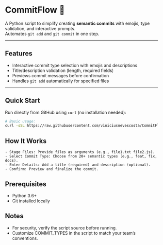 # CommitFlow :rocket:  
A Python script to simplify creating **semantic commits** with emojis, type validation, and interactive prompts.  
Automates `git add` and `git commit` in one step.  

---

## Features  
- Interactive commit type selection with emojis and descriptions  
- Title/description validation (length, required fields)  
- Previews commit messages before confirmation  
- Handles `git add` automatically for specified files 

---

## Quick Start  
Run directly from GitHub using `curl` (no installation needed):  

```bash
# Basic usage:  
curl -sSL https://raw.githubusercontent.com/viniciusnevescosta/CommitFlow/main/handlecommit.py | python3 - -- file1.txt file2.js
```

## How It Works

    - Stage Files: Provide files as arguments (e.g., file1.txt file2.js).
    - Select Commit Type: Choose from 20+ semantic types (e.g., feat, fix, docs).
    - Enter Details: Add a title (required) and description (optional).
    - Confirm: Preview and finalize the commit.
    
## Prerequisites

- Python 3.6+
- Git installed locally

## Notes

- For security, verify the script source before running.
- Customize COMMIT_TYPES in the script to match your team’s conventions.